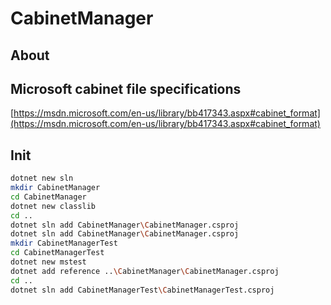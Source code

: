 # CabinetManager

## About

## Microsoft cabinet file specifications

[https://msdn.microsoft.com/en-us/library/bb417343.aspx#cabinet_format](https://msdn.microsoft.com/en-us/library/bb417343.aspx#cabinet_format)

## Init

```bash
dotnet new sln
mkdir CabinetManager
cd CabinetManager
dotnet new classlib
cd ..
dotnet sln add CabinetManager\CabinetManager.csproj
dotnet sln add CabinetManager\CabinetManager.csproj
mkdir CabinetManagerTest
cd CabinetManagerTest
dotnet new mstest
dotnet add reference ..\CabinetManager\CabinetManager.csproj
cd ..
dotnet sln add CabinetManagerTest\CabinetManagerTest.csproj
```